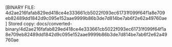 [BINARY FILE: 4d2ae216fafab829ed418ce4e333661cb5022f093ec61731f099f64f1a8e709eb82489dd1842d9c095e152aae9999b86b3de7d814be7ab6f2e62a49760ae]
Stored copy: docs/converted-binary/4d2ae216fafab829ed418ce4e333661cb5022f093ec61731f099f64f1a8e709eb82489dd1842d9c095e152aae9999b86b3de7d814be7ab6f2e62a49760ae
